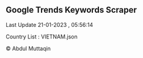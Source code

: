 

## Google Trends Keywords Scraper 
 
Last Update 21-01-2023 , 05:56:14

Country List :
VIETNAM.json



© Abdul Muttaqin 
